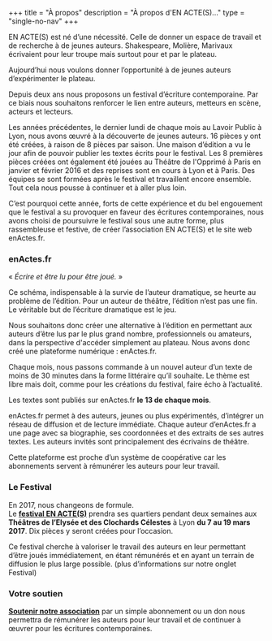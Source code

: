 +++
title = "À propos"
description = "À propos d'EN ACTE(S)..."
type = "single-no-nav"
+++

EN ACTE(S) est né d’une nécessité. Celle de donner un espace de travail et de recherche à de jeunes auteurs.
Shakespeare, Molière, Marivaux écrivaient pour leur troupe mais surtout pour et par le plateau.

Aujourd’hui nous voulons donner l’opportunité à de jeunes auteurs d’expérimenter le plateau.

Depuis deux ans nous proposons un festival d’écriture contemporaine. Par ce biais nous souhaitons renforcer le lien entre auteurs, metteurs en scène, acteurs et lecteurs.

Les années précédentes, le dernier lundi de chaque mois au Lavoir Public à Lyon, nous avons œuvré à la découverte de jeunes auteurs. 16 pièces y ont été créées, à raison de 8 pièces par saison. Une maison d’édition a vu le jour afin de pouvoir publier les textes écrits pour le festival. Les 8 premières pièces créées ont également été jouées au Théâtre de l'Opprimé à Paris en janvier et février 2016 et des reprises sont en cours à Lyon et à Paris. Des équipes se sont formées après le festival et travaillent encore ensemble. Tout cela nous pousse à continuer et à aller plus loin.

C’est pourquoi cette année, forts de cette expérience et du bel engouement que le festival a su provoquer en faveur des écritures contemporaines, nous avons choisi de poursuivre le festival sous une autre forme, plus rassembleuse et festive, de créer l’association EN ACTE(S) et le site web enActes.fr.


### enActes.fr

« _Écrire et être lu pour être joué._ »

Ce schéma, indispensable à la survie de l’auteur dramatique, se heurte au problème de l’édition. Pour un auteur de théâtre, l’édition n’est pas une fin. Le véritable but de l’écriture dramatique est le jeu.

Nous souhaitons donc créer une alternative à l’édition en permettant aux auteurs d’être lus par le plus grand nombre, professionnels ou amateurs, dans la perspective d'accéder simplement au plateau. Nous avons donc créé une plateforme numérique : enActes.fr.

Chaque mois, nous passons commande à un nouvel auteur d’un texte de moins de 30 minutes dans la forme littéraire qu’il souhaite. Le thème est libre mais doit, comme pour les créations du festival, faire écho à l’actualité.

Les textes sont publiés sur enActes.fr __le 13 de chaque mois__.

enActes.fr permet à des auteurs, jeunes ou plus expérimentés, d’intégrer un réseau de diffusion et de lecture immédiate. Chaque auteur d’enActes.fr a une page avec sa biographie, ses coordonnées et des extraits de ses autres textes. Les auteurs invités sont principalement des écrivains de théâtre.

Cette plateforme est proche d’un système de coopérative car les abonnements servent à rémunérer les auteurs pour leur travail.

### Le Festival

En 2017, nous changeons de formule.<br>
Le [__festival EN ACTE(S)__](/festival/) prendra ses quartiers pendant deux semaines aux __Théâtres de l’Elysée et des Clochards Célestes__ à Lyon __du 7 au 19 mars 2017__. Dix pièces y seront créées pour l’occasion.

Ce festival cherche à valoriser le travail des auteurs en leur permettant d’être joués immédiatement, en étant rémunérés et en ayant un terrain de diffusion le plus large possible. (plus d’informations sur notre onglet Festival)


### Votre soutien

[__Soutenir notre association__](/nous-soutenir/) par un simple abonnement ou un don nous permettra de rémunérer les auteurs pour leur travail et de continuer à œuvrer pour les écritures contemporaines.

